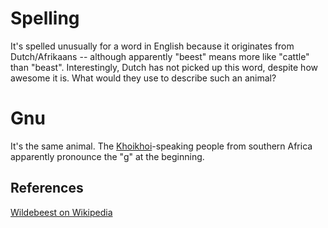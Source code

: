 # Spelling #
It's spelled unusually for a word in English because it originates from Dutch/Afrikaans -- although apparently "beest" means more like "cattle" than "beast". Interestingly, Dutch has not picked up this word, despite how awesome it is. What would they use to describe such an animal?

# Gnu #
It's the same animal. The [Khoikhoi](http://en.wikipedia.org/wiki/Khoikhoi)-speaking people from southern Africa apparently pronounce the "g" at the beginning.

## References ##
[Wildebeest on Wikipedia](http://en.wikipedia.org/wiki/Wildebeest#Name)
